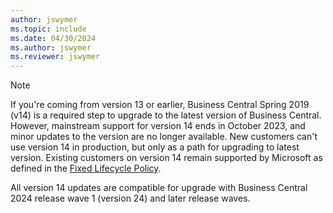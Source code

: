 ```yaml
---
author: jswymer
ms.topic: include
ms.date: 04/30/2024
ms.author: jswymer
ms.reviewer: jswymer
---
```

> [!NOTE]
> If you're coming from version 13 or earlier, Business Central Spring 2019 (v14) is a required step to upgrade to the latest version of Business Central. However, mainstream support for version 14 ends in October 2023, and minor updates to the version are no longer available. New customers can't use version 14 in production, but only as a path for upgrading to latest version. Existing customers on version 14 remain supported by Microsoft as defined in the [Fixed Lifecycle Policy](/lifecycle/products/dynamics-365-business-central-onpremises-fixed-policy). 
>
> All version 14 updates are compatible for upgrade with Business Central 2024 release wave 1 (version 24) and later release waves.
